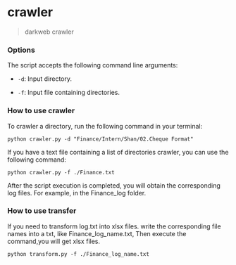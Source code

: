 # crawler
>
> darkweb crawler

### Options

The script accepts the following command line arguments:

- `-d`: Input directory.

- `-f`: Input file containing directories.

### How to use crawler

To crawler a directory, run the following command in your terminal:

```shell
python crawler.py -d "Finance/Intern/Shan/02.Cheque Format"

```

If you have a text file containing a list of directories crawler, you can use the following command:

```shell
python crawler.py -f ./Finance.txt

```

After the script execution is completed, you will obtain the corresponding log files.
For example, in the Finance_log folder.

### How to use transfer

If you need to transform log.txt into xlsx files.
write the corresponding file names into a txt, like Finance_log_name.txt,
Then execute the command,you will get xlsx files.

```shell
python transform.py -f ./Finance_log_name.txt

```

